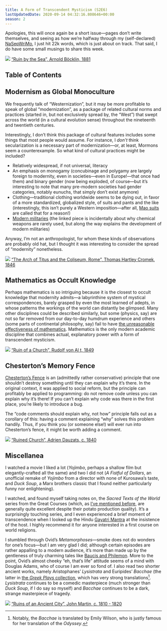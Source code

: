 ```yaml
---
title: A Form of Transcendent Mysticism (S2E6)
lastUpdatedDate: 2020-09-14 04:32:16.808646+00:00
season: 2
---
```


Apologies, this will once again be a short issue—pages don’t write themselves, and seeing as how we’re halfway through my (self-declared) [NaSepWriMo](https://nanowrimo.org), I just hit 22k words, which is just about on track. That said, I do have some small musings to share this week.

 ![](https://buttondown-attachments.s3.us-west-2.amazonaws.com/images/605f5f2d-9c39-47ed-aa40-368b3d094857.jpg)
[“Ruin by the Sea”, Arnold Böcklin, 1881](https://www.clevelandart.org/art/1979.57)

## Table of Contents

## Modernism as Global Monoculture

We frequently talk of “Westernization”, but it may be more profitable to speak of global “modernization”, as a package of related cultural norms and practices (started in, but not exclusively spread by, the “West”) that swept across the world (in a cultural evolution sense) throughout the nineteenth and twentieth centuries.

Interestingly, I don’t think this package of cultural features includes some things that most people would assume. For instance, I *don’t* think secularization is a necessary part of modernization—or, at least, Mormons seem a counterexample. So what kind of cultural practices might be included?  

* Relatively widespread, if not universal, literacy
* An emphasis on monogamy (concubinage and polygamy are largely foreign to modernity, even in societies—even in Europe!—that once had them) and binary gender (now being exploded, of course—but it’s interesting to note that many pre-modern societies had gender categories, notably eunuchs, that simply don’t exist anymore)
* Clothing—traditional clothing worldwide seems to be dying out, in favor of a more standardized, globalized style, of suits and pants and the like (interestingly, this isn’t purely a Western imposition—after all, [Mao suits](https://en.wikipedia.org/wiki/Mao_suit) are called that for a reason!)
* [Modern militaries](https://acoup.blog/2020/03/20/collections-why-dont-we-use-chemical-weapons-anymore/) (the linked piece is incidentally about why chemical weapons are rarely used, but along the way explains the development of modern militaries)

Anyway, I’m not an anthropologist, for whom these kinds of observations are probably old hat, but I thought it was interesting to consider the spread of “modernity” nonetheless.

 ![](https://buttondown-attachments.s3.us-west-2.amazonaws.com/images/a86c2ae6-a637-4c1d-829f-a0874143e64a.jpg)
[“The Arch of Titus and the Coliseum, Rome”, Thomas Hartley Cromek, 1846](https://www.clevelandart.org/art/1975.149)

## Mathematics as Occult Knowledge

Perhaps mathematics is so intriguing because it is the closest to occult knowledge that modernity admits—a labyrinthine system of mystical correspondences, barely grasped by even the most learned of adepts, in whose patterns the workings of the world can distantly be glimpsed. Many other disciplines could be described similarly, but some (physics, say) are not so far removed from our day-to-day humdrum experience and others (some parts of continental philosophy, say) fail to have [the unreasonable effectiveness of mathematics](https://en.wikipedia.org/wiki/The_Unreasonable_Effectiveness_of_Mathematics_in_the_Natural_Sciences). Mathematics is the only modern academic discipline that combines actual, explanatory power with a form of transcendent mysticism.

![](https://buttondown-attachments.s3.us-west-2.amazonaws.com/images/a49bf2d1-dd60-4201-8a41-9ccc2e9a2a49.jpg)
[“Ruin of a Church”, Rudolf von Al t, 1849](https://www.clevelandart.org/art/1972.99)

## Chesterton’s Memory Fence

[Chesterton’s Fence](https://en.wikipedia.org/wiki/Wikipedia:Chesterton's_fence) is an (admittedly rather conservative) principle that one shouldn’t destroy something until they can explain why it’s there. In the original context, it was applied to social reform, but the principle can profitably be applied to programming: do not remove code unless you can explain why it’s there! If you can’t explain why code was there in the first place, you’re likely to introduce a bug.

The “code comments should explain why, not how” principle falls out as a corollary of this: having a comment explaining “why” solves this problem handily. Thus, if you think you (or someone else!) will ever run into Chesterton’s fence, it might be worth adding a comment.

 ![](https://buttondown-attachments.s3.us-west-2.amazonaws.com/images/c06d43f5-5288-4428-abe0-72a689fd047f.jpg)
[“Ruined Church”, Adrien Dauzats, c. 1840](https://www.clevelandart.org/art/2010.18)

## Miscellanea

I watched a movie I liked a lot (*Yojimbo*, perhaps a shallow film but elegantly-crafted all the same) and two I did not (*A Fistful of Dollars*, an unofficial remake of *Yojimbo* from a director with none of Kurosawa’s taste, and *Duck Soup*, a Marx brothers classic that I found neither particularly funny nor enlightening).

I watched, and found myself taking notes on, the *Sacred Texts of the World* series from the Great Courses (which, as [I’ve mentioned before](https://buttondown.email/rwblickhan/archive/a681665f-cd1a-4fc0-840e-140ade5957da), are generally quite excellent despite their potato production quality). It’s a surprisingly touching series, and I even experienced a brief moment of transcendence when I looked up the Hindu [Gayatri Mantra](https://youtu.be/6Kb0q9J8lPA) at the insistence of the host. I highly recommend it for anyone interested in a first course on world religions.

I stumbled through Ovid’s *Metamorphoses*—smoke does not do wonders for one’s focus—but I am very glad I did; although certain episodes are rather appalling to a modern audience, it’s more than made up by the gentleness of truly charming tales like [Baucis and Philemon](https://en.wikipedia.org/wiki/Baucis_and_Philemon). More to the point, Ovid’s almost cheeky “eh, that’s life” attitude seems of a mind with Douglas Adams, who of course I am ever so fond of. I also read two shorter ancient works, namely Aristophanes’ *Lysistrata* and Euripides’ *Bacchae* (the latter in [the *Greek Plays* collection](https://www.goodreads.com/book/show/25893680-the-greek-plays?ac=1&from_search=true&qid=v5ECexT782&rank=1), which has very strong translations[^1]. *Lysistrata* continues to be a comedic masterpiece (much stronger than *Duck Soup*, if I do say so myself) and *Bacchae* continues to be a dark, strange masterpiece of tragedy.

 ![](https://buttondown-attachments.s3.us-west-2.amazonaws.com/images/a1c2799e-e04f-442d-9975-45952dfbb560.jpg)
[“Ruins of an Ancient City”, John Martin, c. 1810 - 1820](https://www.clevelandart.org/art/1981.13)

[^1]: Notably, the *Bacchae* is translated by Emily Wilson, who is justly famous for her translation of the *Odyssey*.